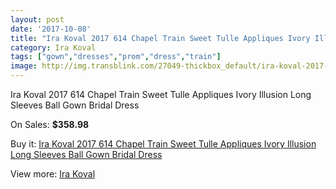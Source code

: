 ```yaml
---
layout: post
date: '2017-10-08'
title: "Ira Koval 2017 614 Chapel Train Sweet Tulle Appliques Ivory Illusion Long Sleeves Ball Gown Bridal Dress"
category: Ira Koval
tags: ["gown","dresses","prom","dress","train"]
image: http://img.transblink.com/27049-thickbox_default/ira-koval-2017-614-chapel-train-sweet-tulle-appliques-ivory-illusion-long-sleeves-ball-gown-bridal-dress.jpg
---
```

Ira Koval 2017 614 Chapel Train Sweet Tulle Appliques Ivory Illusion Long Sleeves Ball Gown Bridal Dress

On Sales: **$358.98**
<a href="https://www.transblink.com/en/ira-koval/8549-ira-koval-2017-614-chapel-train-sweet-tulle-appliques-ivory-illusion-long-sleeves-ball-gown-bridal-dress.html"><amp-img layout="responsive" width="600" height="600" src="//img.transblink.com/27049-thickbox_default/ira-koval-2017-614-chapel-train-sweet-tulle-appliques-ivory-illusion-long-sleeves-ball-gown-bridal-dress.jpg" alt="Ira Koval 2017 614 Chapel Train Sweet Tulle Appliques Ivory Illusion Long Sleeves Ball Gown Bridal Dress 0" /></a>
<a href="https://www.transblink.com/en/ira-koval/8549-ira-koval-2017-614-chapel-train-sweet-tulle-appliques-ivory-illusion-long-sleeves-ball-gown-bridal-dress.html"><amp-img layout="responsive" width="600" height="600" src="//img.transblink.com/27056-thickbox_default/ira-koval-2017-614-chapel-train-sweet-tulle-appliques-ivory-illusion-long-sleeves-ball-gown-bridal-dress.jpg" alt="Ira Koval 2017 614 Chapel Train Sweet Tulle Appliques Ivory Illusion Long Sleeves Ball Gown Bridal Dress 1" /></a>
<a href="https://www.transblink.com/en/ira-koval/8549-ira-koval-2017-614-chapel-train-sweet-tulle-appliques-ivory-illusion-long-sleeves-ball-gown-bridal-dress.html"><amp-img layout="responsive" width="600" height="600" src="//img.transblink.com/27055-thickbox_default/ira-koval-2017-614-chapel-train-sweet-tulle-appliques-ivory-illusion-long-sleeves-ball-gown-bridal-dress.jpg" alt="Ira Koval 2017 614 Chapel Train Sweet Tulle Appliques Ivory Illusion Long Sleeves Ball Gown Bridal Dress 2" /></a>
<a href="https://www.transblink.com/en/ira-koval/8549-ira-koval-2017-614-chapel-train-sweet-tulle-appliques-ivory-illusion-long-sleeves-ball-gown-bridal-dress.html"><amp-img layout="responsive" width="600" height="600" src="//img.transblink.com/27054-thickbox_default/ira-koval-2017-614-chapel-train-sweet-tulle-appliques-ivory-illusion-long-sleeves-ball-gown-bridal-dress.jpg" alt="Ira Koval 2017 614 Chapel Train Sweet Tulle Appliques Ivory Illusion Long Sleeves Ball Gown Bridal Dress 3" /></a>
<a href="https://www.transblink.com/en/ira-koval/8549-ira-koval-2017-614-chapel-train-sweet-tulle-appliques-ivory-illusion-long-sleeves-ball-gown-bridal-dress.html"><amp-img layout="responsive" width="600" height="600" src="//img.transblink.com/27053-thickbox_default/ira-koval-2017-614-chapel-train-sweet-tulle-appliques-ivory-illusion-long-sleeves-ball-gown-bridal-dress.jpg" alt="Ira Koval 2017 614 Chapel Train Sweet Tulle Appliques Ivory Illusion Long Sleeves Ball Gown Bridal Dress 4" /></a>
<a href="https://www.transblink.com/en/ira-koval/8549-ira-koval-2017-614-chapel-train-sweet-tulle-appliques-ivory-illusion-long-sleeves-ball-gown-bridal-dress.html"><amp-img layout="responsive" width="600" height="600" src="//img.transblink.com/27052-thickbox_default/ira-koval-2017-614-chapel-train-sweet-tulle-appliques-ivory-illusion-long-sleeves-ball-gown-bridal-dress.jpg" alt="Ira Koval 2017 614 Chapel Train Sweet Tulle Appliques Ivory Illusion Long Sleeves Ball Gown Bridal Dress 5" /></a>
<a href="https://www.transblink.com/en/ira-koval/8549-ira-koval-2017-614-chapel-train-sweet-tulle-appliques-ivory-illusion-long-sleeves-ball-gown-bridal-dress.html"><amp-img layout="responsive" width="600" height="600" src="//img.transblink.com/27051-thickbox_default/ira-koval-2017-614-chapel-train-sweet-tulle-appliques-ivory-illusion-long-sleeves-ball-gown-bridal-dress.jpg" alt="Ira Koval 2017 614 Chapel Train Sweet Tulle Appliques Ivory Illusion Long Sleeves Ball Gown Bridal Dress 6" /></a>
<a href="https://www.transblink.com/en/ira-koval/8549-ira-koval-2017-614-chapel-train-sweet-tulle-appliques-ivory-illusion-long-sleeves-ball-gown-bridal-dress.html"><amp-img layout="responsive" width="600" height="600" src="//img.transblink.com/27050-thickbox_default/ira-koval-2017-614-chapel-train-sweet-tulle-appliques-ivory-illusion-long-sleeves-ball-gown-bridal-dress.jpg" alt="Ira Koval 2017 614 Chapel Train Sweet Tulle Appliques Ivory Illusion Long Sleeves Ball Gown Bridal Dress 7" /></a>

Buy it: [Ira Koval 2017 614 Chapel Train Sweet Tulle Appliques Ivory Illusion Long Sleeves Ball Gown Bridal Dress](https://www.transblink.com/en/ira-koval/8549-ira-koval-2017-614-chapel-train-sweet-tulle-appliques-ivory-illusion-long-sleeves-ball-gown-bridal-dress.html "Ira Koval 2017 614 Chapel Train Sweet Tulle Appliques Ivory Illusion Long Sleeves Ball Gown Bridal Dress")

View more: [Ira Koval](https://www.transblink.com/en/75-ira-koval "Ira Koval")